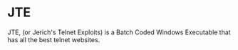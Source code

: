 # JTE
JTE, (or Jerich's Telnet Exploits) is a Batch Coded Windows Executable that has all the best telnet websites.
